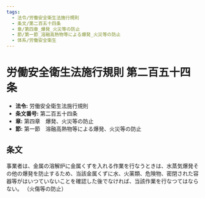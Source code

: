 ```yaml
---
tags:
  - 法令/労働安全衛生法施行規則
  - 条文/第二百五十四条
  - 章/第四章_爆発_火災等の防止
  - 節/第一節_溶融高熱物等による爆発_火災等の防止
  - 体系/労働安全衛生
---
```

# 労働安全衛生法施行規則 第二百五十四条

- **法令:** 労働安全衛生法施行規則
- **条文番号:** 第二百五十四条
- **章:** 第四章　爆発、火災等の防止
- **節:** 第一節　溶融高熱物等による爆発、火災等の防止

## 条文
事業者は、金属の溶解炉に金属くずを入れる作業を行なうときは、水蒸気爆発その他の爆発を防止するため、当該金属くずに水、火薬類、危険物、密閉された容器等がはいつていないことを確認した後でなければ、当該作業を行なつてはならない。
（火傷等の防止）


